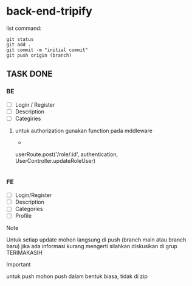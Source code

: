# back-end-tripify

list command:
```
git status
git add .
git commit -m "initial commit"
git push origin (branch)
```

## TASK DONE

### BE

- [ ] Login / Register
- [ ] Description
- [ ] Categiries
  
1. untuk authorization gunakan function pada mddleware
   - ``` javascript
    userRoute.post('/role/:id', authentication, UserController.updateRoleUser)
   ```

### FE
- [ ] Login/Register
- [ ] Description
- [ ] Categories
- [ ] Profile

>[!NOTE]
>Untuk setiap update mohon langsung di push (branch main atau branch baru)
>jika ada informasi kurang mengerti silahkan diskusikan di grup
>TERIMAKASIH

>[!IMPORTANT]
>untuk push mohon push dalam bentuk biasa, tidak di zip
